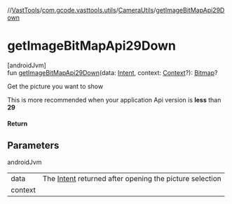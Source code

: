 //[VastTools](../../../index.md)/[com.gcode.vasttools.utils](../index.md)/[CameraUtils](index.md)/[getImageBitMapApi29Down](get-image-bit-map-api29-down.md)

# getImageBitMapApi29Down

[androidJvm]\
fun [getImageBitMapApi29Down](get-image-bit-map-api29-down.md)(data: [Intent](https://developer.android.com/reference/kotlin/android/content/Intent.html), context: [Context](https://developer.android.com/reference/kotlin/android/content/Context.html)?): [Bitmap](https://developer.android.com/reference/kotlin/android/graphics/Bitmap.html)?

Get the picture you want to show

This is more recommended when your application Api version is **less** than **29**

#### Return

## Parameters

androidJvm

| | |
|---|---|
| data | The [Intent](https://developer.android.com/reference/kotlin/android/content/Intent.html) returned after opening the picture selection |
| context |  |
